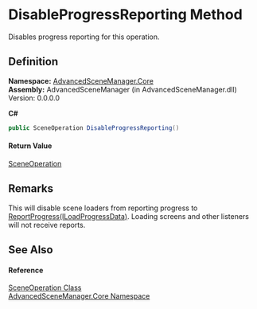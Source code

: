 # DisableProgressReporting Method


Disables progress reporting for this operation.



## Definition
**Namespace:** <a href="N_AdvancedSceneManager_Core.md">AdvancedSceneManager.Core</a>  
**Assembly:** AdvancedSceneManager (in AdvancedSceneManager.dll) Version: 0.0.0.0

**C#**
``` C#
public SceneOperation DisableProgressReporting()
```



#### Return Value
<a href="T_AdvancedSceneManager_Core_SceneOperation.md">SceneOperation</a>

## Remarks
This will disable scene loaders from reporting progress to <a href="M_AdvancedSceneManager_Utility_LoadingScreenUtility_ReportProgress.md">ReportProgress(ILoadProgressData)</a>. Loading screens and other listeners will not receive reports.

## See Also


#### Reference
<a href="T_AdvancedSceneManager_Core_SceneOperation.md">SceneOperation Class</a>  
<a href="N_AdvancedSceneManager_Core.md">AdvancedSceneManager.Core Namespace</a>  
